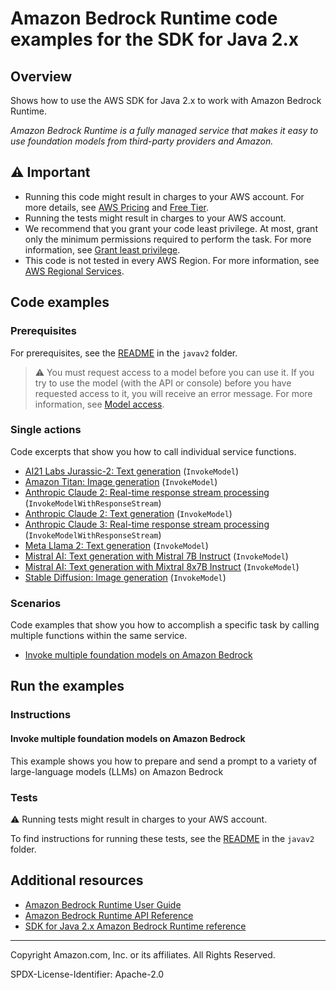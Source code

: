 # Amazon Bedrock Runtime code examples for the SDK for Java 2.x

## Overview

Shows how to use the AWS SDK for Java 2.x to work with Amazon Bedrock Runtime.

<!--custom.overview.start-->
<!--custom.overview.end-->

_Amazon Bedrock Runtime is a fully managed service that makes it easy to use foundation models from third-party providers and Amazon._

## ⚠ Important

* Running this code might result in charges to your AWS account. For more details, see [AWS Pricing](https://aws.amazon.com/pricing/) and [Free Tier](https://aws.amazon.com/free/).
* Running the tests might result in charges to your AWS account.
* We recommend that you grant your code least privilege. At most, grant only the minimum permissions required to perform the task. For more information, see [Grant least privilege](https://docs.aws.amazon.com/IAM/latest/UserGuide/best-practices.html#grant-least-privilege).
* This code is not tested in every AWS Region. For more information, see [AWS Regional Services](https://aws.amazon.com/about-aws/global-infrastructure/regional-product-services).

<!--custom.important.start-->
<!--custom.important.end-->

## Code examples

### Prerequisites

For prerequisites, see the [README](../../README.md#Prerequisites) in the `javav2` folder.


<!--custom.prerequisites.start-->

> ⚠ You must request access to a model before you can use it. If you try to use the model (with the API or console) before you have requested access to it, you will receive an error message. For more information, see [Model access](https://docs.aws.amazon.com/bedrock/latest/userguide/model-access.html).
> 
<!--custom.prerequisites.end-->

### Single actions

Code excerpts that show you how to call individual service functions.

- [AI21 Labs Jurassic-2: Text generation](src/main/java/com/example/bedrockruntime/InvokeModelAsync.java#L205) (`InvokeModel`)
- [Amazon Titan: Image generation](src/main/java/com/example/bedrockruntime/InvokeModelAsync.java#L399) (`InvokeModel`)
- [Anthropic Claude 2: Real-time response stream processing](src/main/java/com/example/bedrockruntime/Claude2.java#L65) (`InvokeModelWithResponseStream`)
- [Anthropic Claude 2: Text generation](src/main/java/com/example/bedrockruntime/InvokeModel.java#L112) (`InvokeModel`)
- [Anthropic Claude 3: Real-time response stream processing](src/main/java/com/example/bedrockruntime/Claude3.java#L49) (`InvokeModelWithResponseStream`)
- [Meta Llama 2: Text generation](src/main/java/com/example/bedrockruntime/InvokeModelAsync.java#L268) (`InvokeModel`)
- [Mistral AI: Text generation with Mistral 7B Instruct](src/main/java/com/example/bedrockruntime/InvokeModelAsync.java#L33) (`InvokeModel`)
- [Mistral AI: Text generation with Mixtral 8x7B Instruct](src/main/java/com/example/bedrockruntime/InvokeModelAsync.java#L88) (`InvokeModel`)
- [Stable Diffusion: Image generation](src/main/java/com/example/bedrockruntime/InvokeModelAsync.java#L329) (`InvokeModel`)

### Scenarios

Code examples that show you how to accomplish a specific task by calling multiple
functions within the same service.

- [Invoke multiple foundation models on Amazon Bedrock](src/main/java/com/example/bedrockruntime/BedrockRuntimeUsageDemo.java)


<!--custom.examples.start-->
<!--custom.examples.end-->

## Run the examples

### Instructions


<!--custom.instructions.start-->
<!--custom.instructions.end-->



#### Invoke multiple foundation models on Amazon Bedrock

This example shows you how to prepare and send a prompt to a variety of large-language models (LLMs) on Amazon Bedrock


<!--custom.scenario_prereqs.bedrock-runtime_Scenario_InvokeModels.start-->
<!--custom.scenario_prereqs.bedrock-runtime_Scenario_InvokeModels.end-->


<!--custom.scenarios.bedrock-runtime_Scenario_InvokeModels.start-->
<!--custom.scenarios.bedrock-runtime_Scenario_InvokeModels.end-->

### Tests

⚠ Running tests might result in charges to your AWS account.


To find instructions for running these tests, see the [README](../../README.md#Tests)
in the `javav2` folder.



<!--custom.tests.start-->
<!--custom.tests.end-->

## Additional resources

- [Amazon Bedrock Runtime User Guide](https://docs.aws.amazon.com/bedrock/latest/userguide/what-is-bedrock.html)
- [Amazon Bedrock Runtime API Reference](https://docs.aws.amazon.com/bedrock/latest/APIReference/welcome.html)
- [SDK for Java 2.x Amazon Bedrock Runtime reference](https://sdk.amazonaws.com/java/api/latest/software/amazon/awssdk/services/bedrock-runtime/package-summary.html)

<!--custom.resources.start-->
<!--custom.resources.end-->

---

Copyright Amazon.com, Inc. or its affiliates. All Rights Reserved.

SPDX-License-Identifier: Apache-2.0
